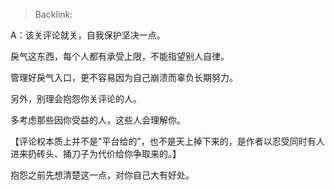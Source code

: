 > Backlink: 

A：该关评论就关，自我保护坚决一点。

戾气这东西，每个人都有承受上限，不能指望别人自律。

管理好戾气入口，更不容易因为自己崩溃而辜负长期努力。

另外，别理会抱怨你关评论的人。

多考虑那些因你受益的人，这些人会理解你。

【评论权本质上并不是"平台给的”，也不是天上掉下来的，是作者以忍受同时有人进来扔砖头、捅刀子为代价给你争取来的。】

抱怨之前先想清楚这一点，对你自己大有好处。
